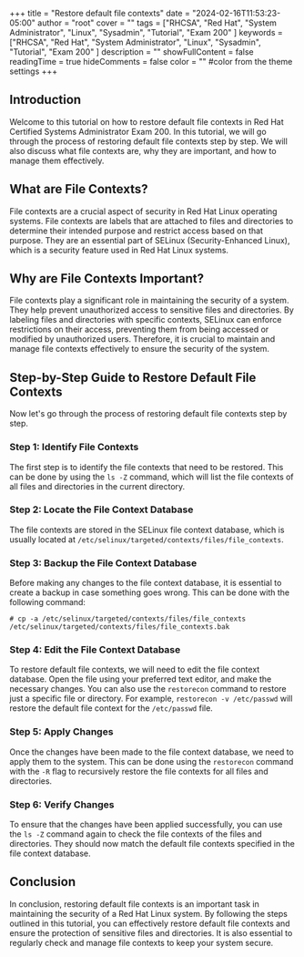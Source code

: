 +++
title = "Restore default file contexts"
date = "2024-02-16T11:53:23-05:00"
author = "root"
cover = ""
tags = ["RHCSA", "Red Hat", "System Administrator", "Linux", "Sysadmin", "Tutorial", "Exam 200" ]
keywords = ["RHCSA", "Red Hat", "System Administrator", "Linux", "Sysadmin", "Tutorial", "Exam 200" ]
description = ""
showFullContent = false
readingTime = true
hideComments = false
color = "" #color from the theme settings
+++


## Introduction
Welcome to this tutorial on how to restore default file contexts in Red Hat Certified Systems Administrator Exam 200. In this tutorial, we will go through the process of restoring default file contexts step by step. We will also discuss what file contexts are, why they are important, and how to manage them effectively.

## What are File Contexts?
File contexts are a crucial aspect of security in Red Hat Linux operating systems. File contexts are labels that are attached to files and directories to determine their intended purpose and restrict access based on that purpose. They are an essential part of SELinux (Security-Enhanced Linux), which is a security feature used in Red Hat Linux systems.

## Why are File Contexts Important?
File contexts play a significant role in maintaining the security of a system. They help prevent unauthorized access to sensitive files and directories. By labeling files and directories with specific contexts, SELinux can enforce restrictions on their access, preventing them from being accessed or modified by unauthorized users. Therefore, it is crucial to maintain and manage file contexts effectively to ensure the security of the system.

## Step-by-Step Guide to Restore Default File Contexts
Now let's go through the process of restoring default file contexts step by step.

### Step 1: Identify File Contexts
The first step is to identify the file contexts that need to be restored. This can be done by using the `ls -Z` command, which will list the file contexts of all files and directories in the current directory.

### Step 2: Locate the File Context Database
The file contexts are stored in the SELinux file context database, which is usually located at `/etc/selinux/targeted/contexts/files/file_contexts`.

### Step 3: Backup the File Context Database
Before making any changes to the file context database, it is essential to create a backup in case something goes wrong. This can be done with the following command:

`# cp -a /etc/selinux/targeted/contexts/files/file_contexts /etc/selinux/targeted/contexts/files/file_contexts.bak`

### Step 4: Edit the File Context Database
To restore default file contexts, we will need to edit the file context database. Open the file using your preferred text editor, and make the necessary changes. You can also use the `restorecon` command to restore just a specific file or directory. For example, `restorecon -v /etc/passwd` will restore the default file context for the `/etc/passwd` file.

### Step 5: Apply Changes
Once the changes have been made to the file context database, we need to apply them to the system. This can be done using the `restorecon` command with the `-R` flag to recursively restore the file contexts for all files and directories.

### Step 6: Verify Changes
To ensure that the changes have been applied successfully, you can use the `ls -Z` command again to check the file contexts of the files and directories. They should now match the default file contexts specified in the file context database.

## Conclusion
In conclusion, restoring default file contexts is an important task in maintaining the security of a Red Hat Linux system. By following the steps outlined in this tutorial, you can effectively restore default file contexts and ensure the protection of sensitive files and directories. It is also essential to regularly check and manage file contexts to keep your system secure. 